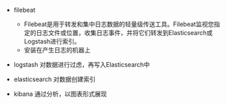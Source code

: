 - filebeat
     - Filebeat是用于转发和集中日志数据的轻量级传送工具。Filebeat监视您指定的日志文件或位置，收集日志事件，并将它们转发到Elasticsearch或 Logstash进行索引。
     - 安装在产生日志的机器上

  

- logstash
  对数据进行过虑，再写入Elasticsearch中
  
- elasticsearch
  对数据创建索引
  
- kibana
  通过分析，以图表形式展现
